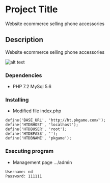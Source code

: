 # Project Title

Website ecommerce selling phone accessories

## Description

Website ecommerce selling phone accessories

![alt text](https://drive.google.com/file/d/1YZn0AJNzEphiDoDkuyIZqF0hNdZWBtDV/view?usp=share_link?raw=true)

### Dependencies

* PHP 7.2 MySql 5.6

### Installing

* Modified file index.php
```
define('BASE_URL', 'http://ht.pkgame.com/');
define('HTDBHOST', 'localhost');
define('HTDBUSER', 'root');
define('HTDBPASS', '');
define('HTDBNAME', 'pkgame');
```

### Executing program

* Management page .../admin
```
Username: nd
Password: 111111
```

